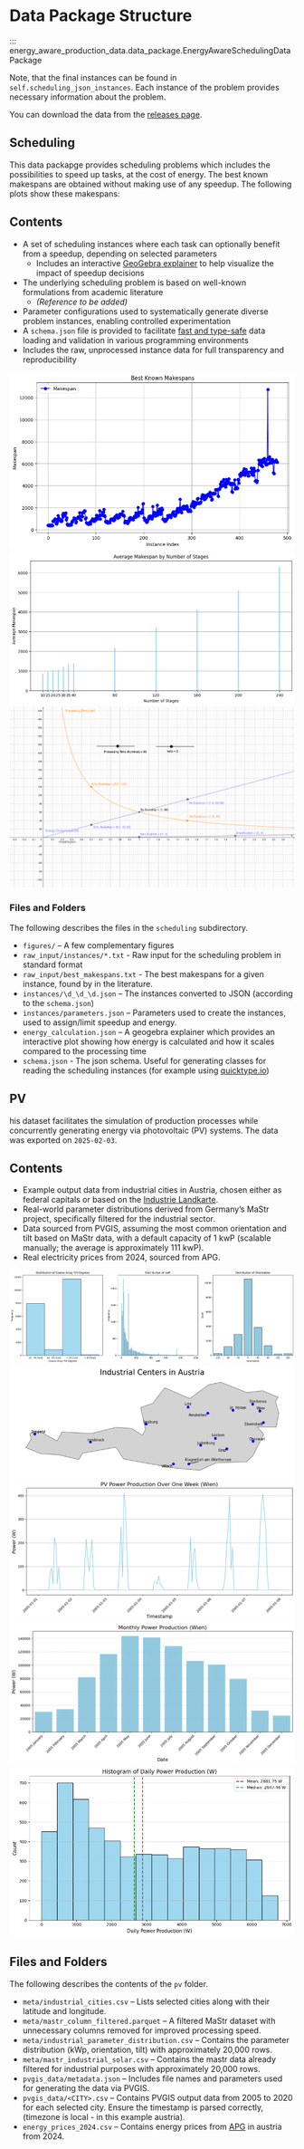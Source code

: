 # Data Package Structure

::: energy_aware_production_data.data_package.EnergyAwareSchedulingDataPackage

Note, that the final instances can be found in `self.scheduling_json_instances`. Each instance of the problem provides necessary information about the problem. 

You can download the data from the [releases page](https://github.com/prescriptiveanalytics/hgb-ai-data-energy-aware-production/releases).

## Scheduling

This data packapge provides scheduling problems which includes the possibilities to speed up tasks, at the cost of energy. The best known makespans are obtained without making use of any speedup. The following plots show these makespans:

## Contents

- A set of scheduling instances where each task can optionally benefit from a speedup, depending on selected parameters  
    - Includes an interactive [GeoGebra explainer](https://www.geogebra.org/classic/cvkz3kq5) to help visualize the impact of speedup decisions
- The underlying scheduling problem is based on well-known formulations from academic literature  
    - *(Reference to be added)*
- Parameter configurations used to systematically generate diverse problem instances, enabling controlled experimentation
- A `schema.json` file is provided to facilitate [fast and type-safe](https://quicktype.io) data loading and validation in various programming environments
- Includes the raw, unprocessed instance data for full transparency and reproducibility

![Best known makespans](figures/makespans.png)
![Average makespan by number of stages](figures/avg_makespan_by_num_stages.png)
![Geogebra Explainer](figures/ggb.png)

### Files and Folders

The following describes the files in the `scheduling` subdirectory.

- `figures/` – A few complementary figures
- `raw_input/instances/*.txt` - Raw input for the scheduling problem in standard format
- `raw_input/best_makespans.txt` - The best makespans for a given instance, found by in the literature.
- `instances/\d_\d_\d.json` – The instances converted to JSON (according to the `schema.json`)
- `instances/parameters.json` – Parameters used to create the instances, used to assign/limit speedup and energy.
- `energy_calculation.json` – A geogebra explainer which provides an interactive plot showing how energy is calculated and how it scales compared to the processing time
- `schema.json` - The json schema. Useful for generating classes for reading the scheduling instances (for example using [quicktype.io](https://quicktype.io/))

## PV

his dataset facilitates the simulation of production processes while concurrently generating energy via photovoltaic (PV) systems. The data was exported on `2025-02-03`.

## Contents

- Example output data from industrial cities in Austria, chosen either as federal capitals or based on the [Industrie Landkarte](https://industrielandkarte.com/).
- Real-world parameter distributions derived from Germany’s MaStr project, specifically filtered for the industrial sector.
- Data sourced from PVGIS, assuming the most common orientation and tilt based on MaStr data, with a default capacity of 1 kwP (scalable manually; the average is approximately 111 kwP).
- Real electricity prices from 2024, sourced from APG.

![PV Industrial Parameter Distribution](figures/industrial_distribution.png)
![Industrial Cities](figures/industrial_cities.png)
![First week in vienna](figures/first_week_vienna.png)
![Monthly Sum of Production in Vienna](figures/monthly_sum_vienna.png)
![Daily Sum of Production in Vienna](figures/daily_power_production_histogram.png)

## Files and Folders

The following describes the contents of the `pv` folder.

- `meta/industrial_cities.csv` – Lists selected cities along with their latitude and longitude.
- `meta/mastr_column_filtered.parquet` – A filtered MaStr dataset with unnecessary columns removed for improved processing speed.
- `meta/industrial_parameter_distribution.csv` – Contains the parameter distribution (kWp, orientation, tilt) with approximately 20,000 rows.
- `meta/mastr_industrial_solar.csv` – Contains the mastr data already filtered for industrial purposes with approximately 20,000 rows.
- `pvgis_data/metadata.json` – Includes file names and parameters used for generating the data via PVGIS.
- `pvgis_data/<CITY>.csv` – Contains PVGIS output data from 2005 to 2020 for each selected city. Ensure the timestamp is parsed correctly, (timezone is local - in this example austria).
- `energy_prices_2024.csv` – Contains energy prices from [APG](https://markt.apg.at/en/transparency/balancing/imbalance-prices/) in austria from 2024.
